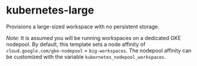 # kubernetes-large

Provisions a large-sized workspace with no persistent storage.

_Note_: It is assumed you will be running workspaces on a dedicated GKE nodepool.
By default, this template sets a node affinity of `cloud.google.com/gke-nodepool` = `big-workspaces`.
The nodepool affinity can be customized with the variable `kubernetes_nodepool_workspaces`.
